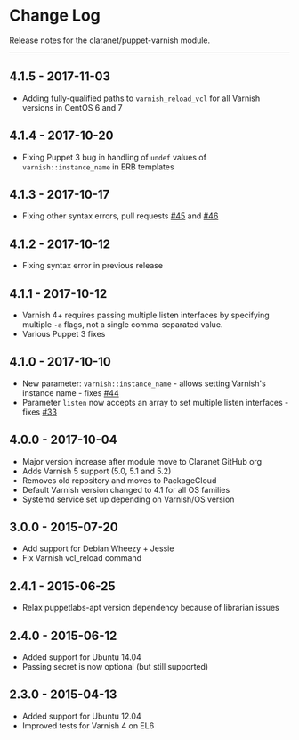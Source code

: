 # Change Log

Release notes for the claranet/puppet-varnish module.

------------------------------------------

## 4.1.5 - 2017-11-03
  * Adding fully-qualified paths to `varnish_reload_vcl` for all Varnish versions in CentOS 6 and 7

## 4.1.4 - 2017-10-20
  * Fixing Puppet 3 bug in handling of `undef` values of `varnish::instance_name` in ERB templates

## 4.1.3 - 2017-10-17
  * Fixing other syntax errors, pull requests [#45](https://github.com/claranet/puppet-varnish/issues/45) and [#46](https://github.com/claranet/puppet-varnish/issues/46)

## 4.1.2 - 2017-10-12
  * Fixing syntax error in previous release

## 4.1.1 - 2017-10-12
  * Varnish 4+ requires passing multiple listen interfaces by specifying multiple `-a` flags, not a single comma-separated value.
  * Various Puppet 3 fixes

## 4.1.0 - 2017-10-10
  * New parameter: `varnish::instance_name` - allows setting Varnish's instance name - fixes [#44](https://github.com/claranet/puppet-varnish/issues/44)
  * Parameter `listen` now accepts an array to set multiple listen interfaces - fixes [#33](https://github.com/claranet/puppet-varnish/issues/33)

## 4.0.0 - 2017-10-04
  * Major version increase after module move to Claranet GitHub org
  * Adds Varnish 5 support (5.0, 5.1 and 5.2)
  * Removes old repository and moves to PackageCloud
  * Default Varnish version changed to 4.1 for all OS families
  * Systemd service set up depending on Varnish/OS version

## 3.0.0 - 2015-07-20
  * Add support for Debian Wheezy + Jessie
  * Fix Varnish vcl_reload command

## 2.4.1 - 2015-06-25
  * Relax puppetlabs-apt version dependency because of librarian issues

## 2.4.0 - 2015-06-12
  * Added support for Ubuntu 14.04
  * Passing secret is now optional (but still supported)

## 2.3.0 - 2015-04-13
  * Added support for Ubuntu 12.04
  * Improved tests for Varnish 4 on EL6
